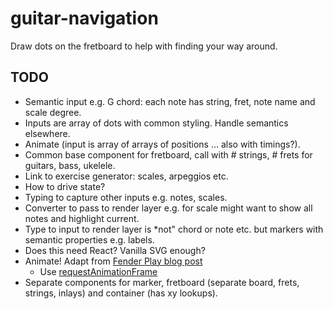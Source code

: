 # guitar-navigation

Draw dots on the fretboard to help with finding your way around.

## TODO

* Semantic input e.g. G chord: each note has string, fret, note name and scale degree.
* Inputs are array of dots with common styling. Handle semantics elsewhere.
* Animate (input is array of arrays of positions ... also with timings?).
* Common base component for fretboard, call with # strings, # frets for guitars, bass, ukelele.
* Link to exercise generator: scales, arpeggios etc.
* How to drive state?
* Typing to capture other inputs e.g. notes, scales.
* Converter to pass to render layer e.g. for scale might want to show all notes and highlight current.
* Type to input to render layer is *not" chord or note etc. but markers with semantic properties e.g. labels.
* Does this need React? Vanilla SVG enough?
* Animate! Adapt from [Fender Play blog post](https://medium.com/fender-engineering/near-realtime-animations-with-synchronized-audio-in-javascript-6d845afcf1c5)
    * Use [requestAnimationFrame](https://developer.mozilla.org/en-US/docs/Web/API/window/requestAnimationFrame) 
* Separate components for marker, fretboard (separate board, frets, strings, inlays) and container (has xy lookups).
